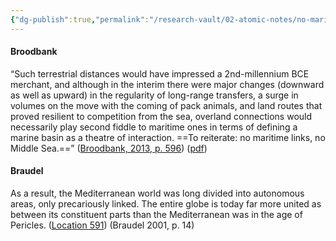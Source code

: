 ```yaml
---
{"dg-publish":true,"permalink":"/research-vault/02-atomic-notes/no-maritime-links-no-middle-sea/"}
---
```


#### Broodbank

“Such terrestrial distances would have impressed a 2nd-millennium BCE merchant, and although in the interim there were major changes (downward as well as upward) in the regularity of long-range transfers, a surge in volumes on the move with the coming of pack animals, and land routes that proved resilient to competition from the sea, overland connections would necessarily play second fiddle to maritime ones in terms of defining a marine basin as a theatre of interaction. ==To reiterate: no maritime links, no Middle Sea.==” ([Broodbank, 2013, p. 596](zotero://select/library/items/IR54JIQG)) ([pdf](zotero://open-pdf/library/items/85K7BT2G?page=554&annotation=APTM447P))

#### Braudel

As a result, the Mediterranean world was long divided into autonomous areas, only precariously linked. The entire globe is today far more united as between its constituent parts than the Mediterranean was in the age of Pericles. ([Location 591](https://readwise.io/to_kindle?action=open&asin=B004FEFSCC&location=591)) (Braudel 2001, p. 14)